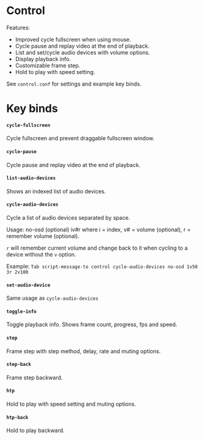 # Control

Features:
- Improved cycle fullscreen when using mouse.
- Cycle pause and replay video at the end of playback.
- List and set/cycle audio devices with volume options.
- Display playback info.
- Customizable frame step.
- Hold to play with speed setting.

See `control.conf` for settings and example key binds.

# Key binds

#### `cycle-fullscreen`
Cycle fullscreen and prevent draggable fullscreen window.

#### `cycle-pause`
Cycle pause and replay video at the end of playback.

#### `list-audio-devices`
Shows an indexed list of audio devices.

#### `cycle-audio-devices`
Cycle a list of audio devices separated by space.

Usage: no-osd (optional) iv#r where i = index, v# = volume (optional), r = remember volume (optional).

`r` will remember current volume and change back to it when cycling to a device without the `v` option.

Example: `Tab script-message-to control cycle-audio-devices no-osd 1v50 3r 2v100`

#### `set-audio-device`
Same usage as `cycle-audio-devices`

#### `toggle-info`
Toggle playback info. Shows frame count, progress, fps and speed.

#### `step`
Frame step with step method, delay, rate and muting options.

#### `step-back`
Frame step backward.

#### `htp`
Hold to play with speed setting and muting options.

#### `htp-back`
Hold to play backward.
